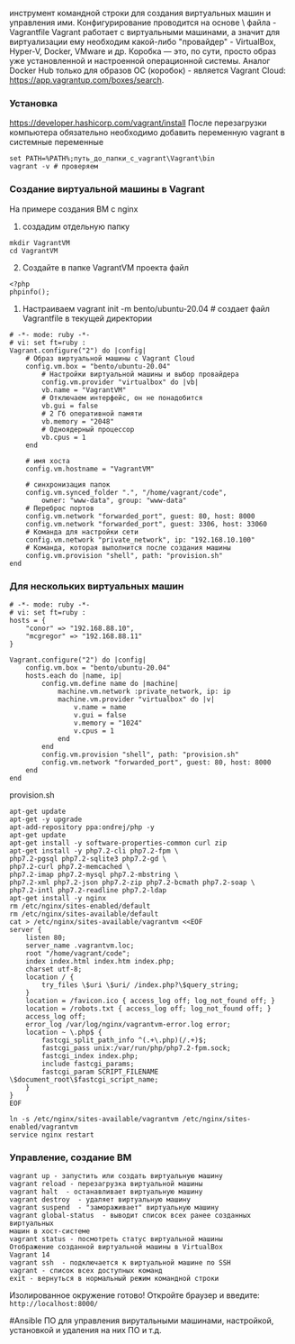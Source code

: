 инструмент командной строки для создания виртуальных машин и управления ими.
Конфигурирование проводится на основе \ файла - Vagrantfile
Vagrant работает с виртуальными машинами, а значит для виртуализации ему необходим какой-либо "провайдер" - VirtualBox, Hyper-V, Docker, VMware и др.
Коробка — это, по сути, просто образ уже установленной и настроенной операционной системы. Аналог Docker Hub только для образов ОС (коробок) - является Vagrant Cloud: https://app.vagrantup.com/boxes/search.

### Установка
https://developer.hashicorp.com/vagrant/install
После перезагрузки компьютера обязательно необходимо добавить переменную vagrant в системные переменные
```
set PATH=%PATH%;путь_до_папки_с_vagrant\Vagrant\bin
vagrant -v # проверяем
```

### Создание виртуальной машины в Vagrant
На примере создания ВМ с nginx 

1. создадим отдельную папку
```
mkdir VagrantVM
cd VagrantVM
```
2. Создайте в папке VagrantVM проекта файл 
```
<?php
phpinfo();
```
1. Настраиваем vagrant init -m bento/ubuntu-20.04 # создает файл Vagrantfile в текущей директории
```
# -*- mode: ruby -*-
# vi: set ft=ruby :
Vagrant.configure("2") do |config|
    # Образ виртуальной машины с Vagrant Cloud
    config.vm.box = "bento/ubuntu-20.04"
        # Настройки виртуальной машины и выбор провайдера
        config.vm.provider "virtualbox" do |vb|
        vb.name = "VagrantVM"
        # Отключаем интерфейс, он не понадобится
        vb.gui = false
        # 2 Гб оперативной памяти
        vb.memory = "2048"
        # Одноядерный процессор
        vb.cpus = 1
    end
    
    # имя хоста
    config.vm.hostname = "VagrantVM" 
    
    # синхронизация папок
    config.vm.synced_folder ".", "/home/vagrant/code",
        owner: "www-data", group: "www-data"
    # Переброс портов
    config.vm.network "forwarded_port", guest: 80, host: 8000
    config.vm.network "forwarded_port", guest: 3306, host: 33060
    # Команда для настройки сети
    config.vm.network "private_network", ip: "192.168.10.100"
    # Команда, которая выполнится после создания машины
    config.vm.provision "shell", path: "provision.sh"
end
```

### Для нескольких виртуальных машин
```
# -*- mode: ruby -*-
# vi: set ft=ruby :
hosts = {
    "conor" => "192.168.88.10",
    "mcgregor" => "192.168.88.11"
}

Vagrant.configure("2") do |config|
    config.vm.box = "bento/ubuntu-20.04"
    hosts.each do |name, ip|
        config.vm.define name do |machine|
            machine.vm.network :private_network, ip: ip
            machine.vm.provider "virtualbox" do |v|
                v.name = name
                v.gui = false
                v.memory = "1024"
                v.cpus = 1
            end
        end
        config.vm.provision "shell", path: "provision.sh"
        config.vm.network "forwarded_port", guest: 80, host: 8000
    end
end
```

provision.sh
```
apt-get update
apt-get -y upgrade
apt-add-repository ppa:ondrej/php -y
apt-get update
apt-get install -y software-properties-common curl zip
apt-get install -y php7.2-cli php7.2-fpm \
php7.2-pgsql php7.2-sqlite3 php7.2-gd \
php7.2-curl php7.2-memcached \
php7.2-imap php7.2-mysql php7.2-mbstring \
php7.2-xml php7.2-json php7.2-zip php7.2-bcmath php7.2-soap \
php7.2-intl php7.2-readline php7.2-ldap
apt-get install -y nginx
rm /etc/nginx/sites-enabled/default
rm /etc/nginx/sites-available/default
cat > /etc/nginx/sites-available/vagrantvm <<EOF
server {
    listen 80;
    server_name .vagrantvm.loc;
    root "/home/vagrant/code";
    index index.html index.htm index.php;
    charset utf-8;
    location / {
        try_files \$uri \$uri/ /index.php?\$query_string;
    }
    location = /favicon.ico { access_log off; log_not_found off; }
    location = /robots.txt { access_log off; log_not_found off; }
    access_log off;
    error_log /var/log/nginx/vagrantvm-error.log error;
    location ~ \.php$ {
        fastcgi_split_path_info ^(.+\.php)(/.+)$;
        fastcgi_pass unix:/var/run/php/php7.2-fpm.sock;
        fastcgi_index index.php;
        include fastcgi_params;
        fastcgi_param SCRIPT_FILENAME \$document_root\$fastcgi_script_name;
    }
}
EOF

ln -s /etc/nginx/sites-available/vagrantvm /etc/nginx/sites-enabled/vagrantvm
service nginx restart
```

### Управление, создание ВМ
```
vagrant up - запустить или создать виртуальную машину
vagrant reload - перезагрузка виртуальной машины
vagrant halt  - останавливает виртуальную машину
vagrant destroy  - удаляет виртуальную машину
vagrant suspend  - "замораживает" виртуальную машину
vagrant global-status  - выводит список всех ранее созданных виртуальных
машин в хост-системе
vagrant status - посмотреть статус виртуальной машины
Отображение созданной виртуальной машины в VirtualBox
Vagrant 14
vagrant ssh  - подключается к виртуальной машине по SSH
vagrant - список всех доступных команд
exit - вернуться в нормальный режим командной строки
```
Изолированное окружение готово! Откройте браузер и введите: `http://localhost:8000/`

#Ansible
ПО для управления вирутальными машинами, настройкой, установкой и удаления на них ПО и т.д.
